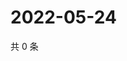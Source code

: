 # 2022-05-24

共 0 条

<!-- BEGIN WEIBO -->
<!-- 最后更新时间 Tue May 24 2022 05:15:16 GMT+0800 (China Standard Time) -->

<!-- END WEIBO -->
